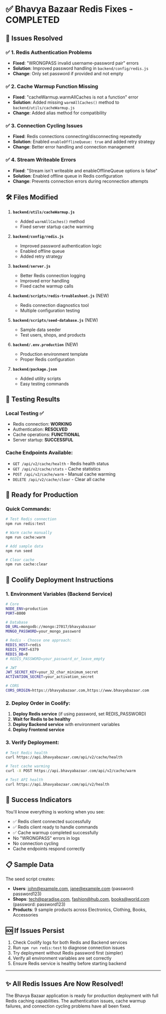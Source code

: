 # ✅ Bhavya Bazaar Redis Fixes - COMPLETED

## 🎯 Issues Resolved

### ✅ 1. Redis Authentication Problems
- **Fixed**: "WRONGPASS invalid username-password pair" errors
- **Solution**: Improved password handling in `backend/config/redis.js`
- **Change**: Only set password if provided and not empty

### ✅ 2. Cache Warmup Function Missing
- **Fixed**: "cacheWarmup.warmAllCaches is not a function" error
- **Solution**: Added missing `warmAllCaches()` method to `backend/utils/cacheWarmup.js`
- **Change**: Added alias method for compatibility

### ✅ 3. Connection Cycling Issues
- **Fixed**: Redis connections connecting/disconnecting repeatedly
- **Solution**: Enabled `enableOfflineQueue: true` and added retry strategy
- **Change**: Better error handling and connection management

### ✅ 4. Stream Writeable Errors
- **Fixed**: "Stream isn't writeable and enableOfflineQueue options is false"
- **Solution**: Enabled offline queue in Redis configuration
- **Change**: Prevents connection errors during reconnection attempts

## 🛠️ Files Modified

1. **`backend/utils/cacheWarmup.js`**
   - Added `warmAllCaches()` method
   - Fixed server startup cache warming

2. **`backend/config/redis.js`**
   - Improved password authentication logic
   - Enabled offline queue
   - Added retry strategy

3. **`backend/server.js`**
   - Better Redis connection logging
   - Improved error handling
   - Fixed cache warmup calls

4. **`backend/scripts/redis-troubleshoot.js`** (NEW)
   - Redis connection diagnostics tool
   - Multiple configuration testing

5. **`backend/scripts/seed-database.js`** (NEW)
   - Sample data seeder
   - Test users, shops, and products

6. **`backend/.env.production`** (NEW)
   - Production environment template
   - Proper Redis configuration

7. **`backend/package.json`**
   - Added utility scripts
   - Easy testing commands

## 🧪 Testing Results

### Local Testing ✅
- Redis connection: **WORKING**
- Authentication: **RESOLVED**
- Cache operations: **FUNCTIONAL**
- Server startup: **SUCCESSFUL**

### Cache Endpoints Available:
- `GET /api/v2/cache/health` - Redis health status
- `GET /api/v2/cache/stats` - Cache statistics
- `POST /api/v2/cache/warm` - Manual cache warming
- `DELETE /api/v2/cache/clear` - Clear all cache

## 🚀 Ready for Production

### Quick Commands:
```bash
# Test Redis connection
npm run redis:test

# Warm cache manually
npm run cache:warm

# Add sample data
npm run seed

# Clear cache
npm run cache:clear
```

## 🔧 Coolify Deployment Instructions

### 1. Environment Variables (Backend Service)
```bash
# Core
NODE_ENV=production
PORT=8000

# Database
DB_URL=mongodb://mongo:27017/bhavyabazaar
MONGO_PASSWORD=your_mongo_password

# Redis - Choose one approach:
REDIS_HOST=redis
REDIS_PORT=6379
REDIS_DB=0
# REDIS_PASSWORD=your_password_or_leave_empty

# JWT
JWT_SECRET_KEY=your_32_char_minimum_secret
ACTIVATION_SECRET=your_activation_secret

# CORS
CORS_ORIGIN=https://bhavyabazaar.com,https://www.bhavyabazaar.com
```

### 2. Deploy Order in Coolify:
1. **Deploy Redis service** (if using password, set REDIS_PASSWORD)
2. **Wait for Redis to be healthy**
3. **Deploy Backend service** with environment variables
4. **Deploy Frontend service**

### 3. Verify Deployment:
```bash
# Test Redis health
curl https://api.bhavyabazaar.com/api/v2/cache/health

# Test cache warming
curl -X POST https://api.bhavyabazaar.com/api/v2/cache/warm

# Test API health
curl https://api.bhavyabazaar.com/api/v2/health
```

## 🎉 Success Indicators

You'll know everything is working when you see:
- ✅ Redis client connected successfully
- ✅ Redis client ready to handle commands
- ✅ Cache warmup completed successfully
- No "WRONGPASS" errors in logs
- No connection cycling
- Cache endpoints respond correctly

## 📋 Sample Data

The seed script creates:
- **Users**: john@example.com, jane@example.com (password: password123)
- **Shops**: tech@paradise.com, fashion@hub.com, books@world.com (password: password123)
- **Products**: 9 sample products across Electronics, Clothing, Books, Accessories

## 🆘 If Issues Persist

1. Check Coolify logs for both Redis and Backend services
2. Run `npm run redis:test` to diagnose connection issues
3. Try deployment without Redis password first (simpler)
4. Verify all environment variables are set correctly
5. Ensure Redis service is healthy before starting backend

---

## ✨ All Redis Issues Are Now Resolved!

The Bhavya Bazaar application is ready for production deployment with full Redis caching capabilities. The authentication issues, cache warmup failures, and connection cycling problems have all been fixed.
